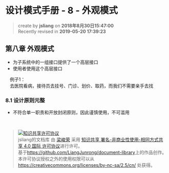 设计模式手册 - 8 - 外观模式
===

> create by **jsliang** on **2018年8月30日15:47:00**  
> Recently revised in **2019-05-20 17:39:23**

## 第八章 外观模式
* 为子系统中的一组接口提供了一个高层接口
* 使用者使用这个高层接口

&emsp;例子1：  
&emsp;去医院看病，接待员去挂号、门诊、划价、取药，而我们不需要亲手去找

### 8.1 设计原则元整
* 不符合单一职责和开放封闭原则，因此谨慎使用，不可滥用

<br>

> <a rel="license" href="http://creativecommons.org/licenses/by-nc-sa/4.0/"><img alt="知识共享许可协议" style="border-width:0" src="https://i.creativecommons.org/l/by-nc-sa/4.0/88x31.png" /></a><br /><span xmlns:dct="http://purl.org/dc/terms/" property="dct:title">jsliang的文档库</span> 由 <a xmlns:cc="http://creativecommons.org/ns#" href="https://github.com/LiangJunrong/document-library" property="cc:attributionName" rel="cc:attributionURL">梁峻荣</a> 采用 <a rel="license" href="http://creativecommons.org/licenses/by-nc-sa/4.0/">知识共享 署名-非商业性使用-相同方式共享 4.0 国际 许可协议</a>进行许可。<br />基于<a xmlns:dct="http://purl.org/dc/terms/" href="https://github.com/LiangJunrong/document-library" rel="dct:source">https://github.com/LiangJunrong/document-library</a>上的作品创作。<br />本许可协议授权之外的使用权限可以从 <a xmlns:cc="http://creativecommons.org/ns#" href="https://creativecommons.org/licenses/by-nc-sa/2.5/cn/" rel="cc:morePermissions">https://creativecommons.org/licenses/by-nc-sa/2.5/cn/</a> 处获得。